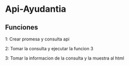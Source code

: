 # Api-Ayudantia


## Funciones

1: Crear promesa y consulta api

2: Tomar la consulta y ejecutar la funcion 3

3: Tomar la informacion de la consulta y la muestra al html